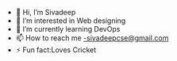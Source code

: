 - 👋 Hi, I’m Sivadeep
- 👀 I’m interested in Web designing 
- 🌱 I’m currently learning DevOps
- 📫 How to reach me -sivadeepcse@gmail.com
- ⚡ Fun fact:Loves Cricket

<!---
Sivadeep30/Sivadeep30 is a ✨ special ✨ repository because its `README.md` (this file) appears on your GitHub profile.
You can click the Preview link to take a look at your changes.
--->
